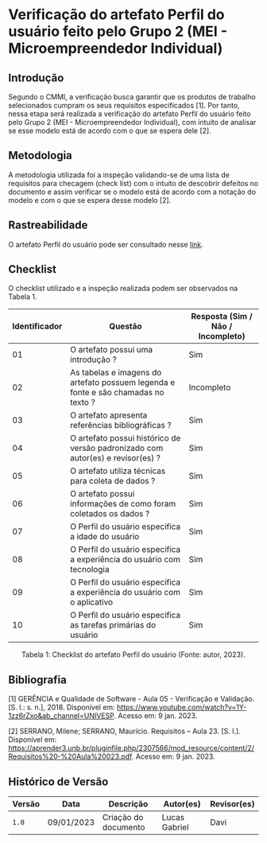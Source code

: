 # Verificação do artefato Perfil do usuário feito pelo Grupo 2 (MEI - Microempreendedor Individual)

## Introdução
Segundo o CMMI, a verificação busca garantir que os produtos de trabalho selecionados cumpram os seus requisitos especificados [1]. Por tanto, nessa etapa será realizada a verificação do artefato Perfil do usuário feito pelo Grupo 2 (MEI - Microempreendedor Individual), com intuito de analisar se esse modelo está de acordo com o que se espera dele [2].

## Metodologia
A metodologia utilizada foi a inspeção validando-se de uma lista de requisitos para checagem (check list) com o intuito de descobrir defeitos no documento e assim verificar se o modelo está de acordo com a notação do modelo e com o que se espera desse modelo [2].

## Rastreabilidade
O artefato Perfil do usuário pode ser consultado nesse [link](https://requisitos-de-software.github.io/2022.2-MEI/Elicitacao/perfil/).

## Checklist
O checklist utilizado e a inspeção realizada podem ser observados na Tabela 1.

| Identificador | Questão                                                                            | Resposta (Sim / Não / Incompleto) |
| ------------- | ---------------------------------------------------------------------------------- | --------------------------------- |
| 01            | O artefato possui uma introdução ?                                                 | Sim                               |
| 02            | As tabelas e imagens do artefato possuem legenda e fonte e são chamadas no texto ? | Incompleto                        |
| 03            | O artefato apresenta referências bibliográficas ?                                  | Sim                               |
| 04            | O artefato possui histórico de versão padronizado com autor(es) e revisor(es) ?    | Sim                               |
| 05            | O artefato utiliza técnicas para coleta de dados ?                                 | Sim                               |
| 06            | O artefato possui informações de como foram coletados os dados ?                   | Sim                               |
| 07            | O Perfil do usuário especifica a idade do usuário                                  | Sim                               |
| 08            | O Perfil do usuário especifica a experiência do usuário com tecnologia             | Sim                               |
| 09            | O Perfil do usuário especifica a experiência do usuário com o aplicativo           | Sim                               |
| 10            | O Perfil do usuário especifica as tarefas primárias do usuário                     | Sim                               |

<div style="text-align: center">
<p> Tabela 1: Checklist do artefato Perfil do usuário (Fonte: autor, 2023).</p>
</div>

## Bibliografia

[1] GERÊNCIA e Qualidade de Software - Aula 05 - Verificação e Validação. [S. l.: s. n.], 2018. Disponível em: https://www.youtube.com/watch?v=1Y-1zz6rZxo&ab_channel=UNIVESP. Acesso em: 9 jan. 2023.

[2] SERRANO, Milene; SERRANO, Maurício. Requisitos – Aula 23. [S. l.]. Disponível em: https://aprender3.unb.br/pluginfile.php/2307566/mod_resource/content/2/Requisitos%20-%20Aula%20023.pdf. Acesso em: 9 jan. 2023.

## Histórico de Versão

| Versão | Data       | Descrição            | Autor(es)     | Revisor(es) |
| ------ | ---------- | -------------------- | ------------- | ----------- |
| `1.0`  | 09/01/2023 | Criação do documento | Lucas Gabriel |   Davi          |